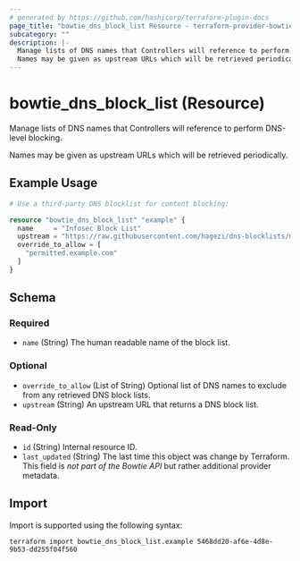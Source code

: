 ```yaml
---
# generated by https://github.com/hashicorp/terraform-plugin-docs
page_title: "bowtie_dns_block_list Resource - terraform-provider-bowtie"
subcategory: ""
description: |-
  Manage lists of DNS names that Controllers will reference to perform DNS-level blocking.
  Names may be given as upstream URLs which will be retrieved periodically.
---
```


# bowtie_dns_block_list (Resource)

Manage lists of DNS names that Controllers will reference to perform DNS-level blocking.

Names may be given as upstream URLs which will be retrieved periodically.

## Example Usage

```terraform
# Use a third-party DNS blocklist for content blocking:

resource "bowtie_dns_block_list" "example" {
  name     = "Infosec Block List"
  upstream = "https://raw.githubusercontent.com/hagezi/dns-blocklists/main/domains/tif.txt"
  override_to_allow = [
    "permitted.example.com"
  ]
}
```

<!-- schema generated by tfplugindocs -->
## Schema

### Required

- `name` (String) The human readable name of the block list.

### Optional

- `override_to_allow` (List of String) Optional list of DNS names to exclude from any retrieved DNS block lists.
- `upstream` (String) An upstream URL that returns a DNS block list.

### Read-Only

- `id` (String) Internal resource ID.
- `last_updated` (String) The last time this object was change by Terraform. This field is _not part of the Bowtie API_ but rather additional provider metadata.

## Import

Import is supported using the following syntax:

```shell
terraform import bowtie_dns_block_list.example 5468dd20-af6e-4d8e-9b53-dd255f04f560
```
